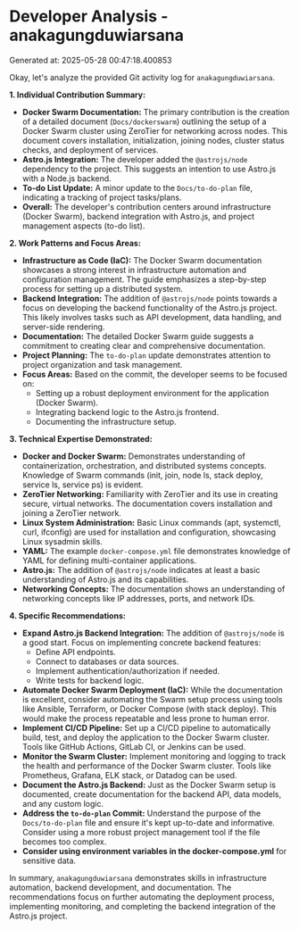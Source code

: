 # Developer Analysis - anakagungduwiarsana
Generated at: 2025-05-28 00:47:18.400853

Okay, let's analyze the provided Git activity log for `anakagungduwiarsana`.

**1. Individual Contribution Summary:**

*   **Docker Swarm Documentation:**  The primary contribution is the creation of a detailed document (`Docs/dockerswarm`) outlining the setup of a Docker Swarm cluster using ZeroTier for networking across nodes. This document covers installation, initialization, joining nodes, cluster status checks, and deployment of services.
*   **Astro.js Integration:** The developer added the `@astrojs/node` dependency to the project.  This suggests an intention to use Astro.js with a Node.js backend.
*   **To-do List Update:**  A minor update to the `Docs/to-do-plan` file, indicating a tracking of project tasks/plans.
*   **Overall:** The developer's contribution centers around infrastructure (Docker Swarm), backend integration with Astro.js, and project management aspects (to-do list).

**2. Work Patterns and Focus Areas:**

*   **Infrastructure as Code (IaC):** The Docker Swarm documentation showcases a strong interest in infrastructure automation and configuration management.  The guide emphasizes a step-by-step process for setting up a distributed system.
*   **Backend Integration:** The addition of `@astrojs/node` points towards a focus on developing the backend functionality of the Astro.js project. This likely involves tasks such as API development, data handling, and server-side rendering.
*   **Documentation:**  The detailed Docker Swarm guide suggests a commitment to creating clear and comprehensive documentation.
*   **Project Planning:** The `to-do-plan` update demonstrates attention to project organization and task management.
*   **Focus Areas:** Based on the commit, the developer seems to be focused on:
    *   Setting up a robust deployment environment for the application (Docker Swarm).
    *   Integrating backend logic to the Astro.js frontend.
    *   Documenting the infrastructure setup.

**3. Technical Expertise Demonstrated:**

*   **Docker and Docker Swarm:** Demonstrates understanding of containerization, orchestration, and distributed systems concepts.  Knowledge of Swarm commands (init, join, node ls, stack deploy, service ls, service ps) is evident.
*   **ZeroTier Networking:** Familiarity with ZeroTier and its use in creating secure, virtual networks. The documentation covers installation and joining a ZeroTier network.
*   **Linux System Administration:** Basic Linux commands (apt, systemctl, curl, ifconfig) are used for installation and configuration, showcasing Linux sysadmin skills.
*   **YAML:** The example `docker-compose.yml` file demonstrates knowledge of YAML for defining multi-container applications.
*   **Astro.js:** The addition of `@astrojs/node` indicates at least a basic understanding of Astro.js and its capabilities.
*   **Networking Concepts:** The documentation shows an understanding of networking concepts like IP addresses, ports, and network IDs.

**4. Specific Recommendations:**

*   **Expand Astro.js Backend Integration:**  The addition of `@astrojs/node` is a good start. Focus on implementing concrete backend features:
    *   Define API endpoints.
    *   Connect to databases or data sources.
    *   Implement authentication/authorization if needed.
    *   Write tests for backend logic.
*   **Automate Docker Swarm Deployment (IaC):** While the documentation is excellent, consider automating the Swarm setup process using tools like Ansible, Terraform, or Docker Compose (with stack deploy). This would make the process repeatable and less prone to human error.
*   **Implement CI/CD Pipeline:** Set up a CI/CD pipeline to automatically build, test, and deploy the application to the Docker Swarm cluster.  Tools like GitHub Actions, GitLab CI, or Jenkins can be used.
*   **Monitor the Swarm Cluster:** Implement monitoring and logging to track the health and performance of the Docker Swarm cluster. Tools like Prometheus, Grafana, ELK stack, or Datadog can be used.
*   **Document the Astro.js Backend:** Just as the Docker Swarm setup is documented, create documentation for the backend API, data models, and any custom logic.
*   **Address the `to-do-plan` Commit:** Understand the purpose of the `Docs/to-do-plan` file and ensure it's kept up-to-date and informative.  Consider using a more robust project management tool if the file becomes too complex.
*   **Consider using environment variables in the docker-compose.yml** for sensitive data.

In summary, `anakagungduwiarsana` demonstrates skills in infrastructure automation, backend development, and documentation.  The recommendations focus on further automating the deployment process, implementing monitoring, and completing the backend integration of the Astro.js project.
